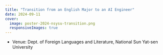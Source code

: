 ```yaml
---
title: "Transition from an English Major to an AI Engineer"
date: 2024-09-11
cover:
  image: poster-2024-nsysu-transition.png
  responsiveImages: true
---
```


-   Venue: Dept. of Foreign Languages and Literature, National Sun Yat-sen University